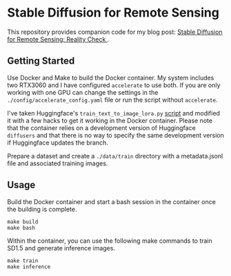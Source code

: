 # Stable Diffusion for Remote Sensing

This repository provides companion code for my blog post: [Stable Diffusion for Remote Sensing: Reality Check ](https://danielhoshizaki.com/stable%20diffusion/remote%20sensing/deep%20learning/2024/01/20/stable-diffusion.html).

## Getting Started

Use Docker and Make to build the Docker container. My system includes two RTX3060 and I have configured `accelerate` to use both. If you are only working with one GPU can change the settings in the `./config/accelerate_config.yaml` file or run the script without `accelerate`.

I've taken Huggingface's `train_text_to_image_lora.py` [script](https://github.com/huggingface/diffusers/blob/main/examples/text_to_image/train_text_to_image_lora.py) and modified it with a few hacks to get it working in the Docker container. Please note that the container relies on a development version of Huggingface `diffusers` and that there is no way to specify the same development version if Huggingface updates the branch.

Prepare a dataset and create a `./data/train` directory with a metadata.jsonl file and associated training images.

## Usage

Build the Docker container and start a bash session in the container once the building is complete.

```
make build
make bash
```

Within the container, you can use the following make commands to train SD1.5 and generate inference images.

```
make train
make inference
```